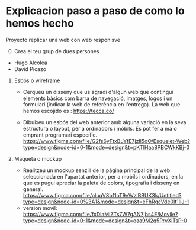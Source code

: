 # Explicacion paso a paso de como lo hemos hecho
Proyecto replicar una web con web responisve


0. Crea el teu grup de dues persones
  - Hugo Alcolea
  - David Picazo

1. Esbós o wireframe
   - Cerqueu un disseny que us agradi d'algun web que contingui elements bàsics com barra de navegació, imatges, logos i un formulari (indicar la web de referència en l'entrega).
       La web que hemos escojido es : https://tecca.co/
     
   - Dibuixeu un esbós del web anterior amb alguna variació en la seva estructura o layout, per a ordinadors i mòbils. Es pot fer a mà o emprant programari específic.
       https://www.figma.com/file/G2fs6yFtxBuYfE7jzIl5oO/Esquelet-Web?type=design&node-id=0-1&mode=design&t=pKTlHaa8PBCWkKBj-0

2. Maqueta o mockup
   - Realitzeu un mockup senzill de la pàgina principal de la web seleccionada en l'apartat anterior, per a mobils i ordinadors, en la que es pugui apreciar la paleta de colors, tipografia i disseny en general.
      https://www.figma.com/file/oluqV8bf1oT9vWzlBBUK3k/Untitled?type=design&node-id=0%3A1&mode=design&t=eFhRgcVde0lt1IIJ-1
   - version movil: https://www.figma.com/file/fxDlaMiZTs7W7gAN7jbs4E/Movile?type=design&node-id=0-1&mode=design&t=qaa9M2q5PrvXiTsP-0

